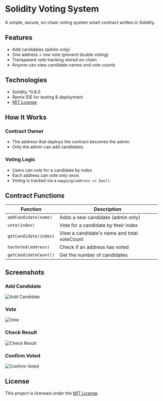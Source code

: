 # Solidity Voting System

A simple, secure, on-chain voting system smart contract written in Solidity.

## Features

- Add candidates (admin only)
- One address = one vote (prevent double voting)
- Transparent vote tracking stored on-chain
- Anyone can view candidate names and vote counts

## Technologies

- Solidity ^0.8.0
- Remix IDE for testing & deployment
- [MIT License](LICENSE)

## How It Works

### Contract Owner

- The address that deploys the contract becomes the admin.
- Only the admin can add candidates.

### Voting Logic

- Users can vote for a candidate by index.
- Each address can vote only once.
- Voting is tracked via a `mapping(address => bool)`.

## Contract Functions

| Function              | Description                                 |
|-----------------------|---------------------------------------------|
| `addCandidate(name)`  | Adds a new candidate (admin only)           |
| `vote(index)`         | Vote for a candidate by their index         |
| `getCandidate(index)` | View a candidate's name and total voteCount |
| `hasVoted(address)`   | Check if an address has voted               |
| `getCandidateCount()` | Get the number of candidates                |

## Screenshots

### Add Candidate
![Add Candidate](remix_screenshots/01_addCandidate.png)

### Vote
![Vote](remix_screenshots/02_vote.png)

### Check Result
![Check Result](remix_screenshots/03_getCandidate.png)

### Confirm Voted
![Confirm Voted](remix_screenshots/04_hasVoted.png)

## License

This project is licensed under the [MIT License](LICENSE).
